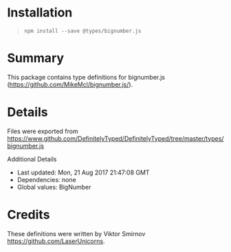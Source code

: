 # Installation
> `npm install --save @types/bignumber.js`

# Summary
This package contains type definitions for bignumber.js (https://github.com/MikeMcl/bignumber.js/).

# Details
Files were exported from https://www.github.com/DefinitelyTyped/DefinitelyTyped/tree/master/types/bignumber.js

Additional Details
 * Last updated: Mon, 21 Aug 2017 21:47:08 GMT
 * Dependencies: none
 * Global values: BigNumber

# Credits
These definitions were written by Viktor Smirnov <https://github.com/LaserUnicorns>.
